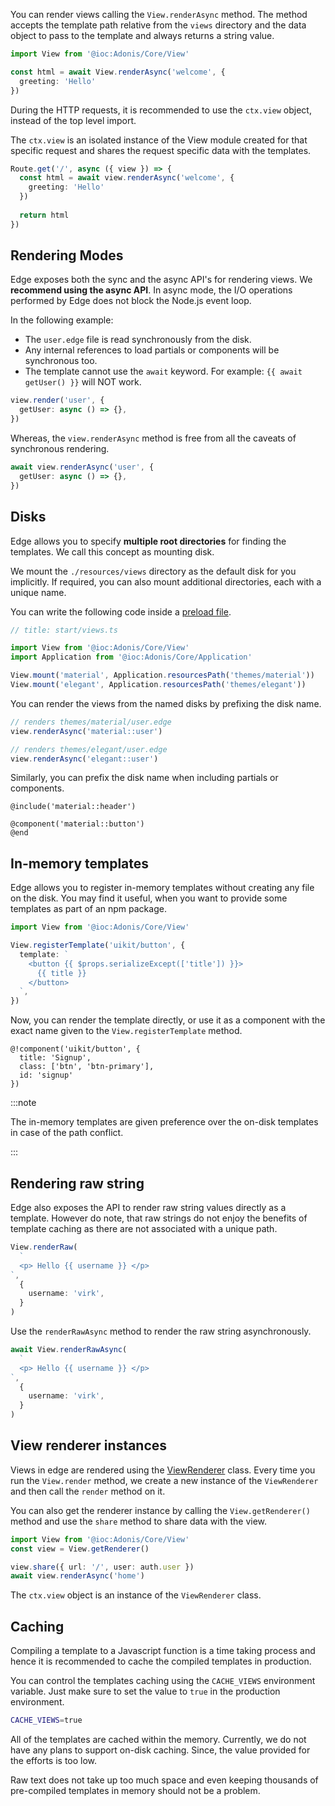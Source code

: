 You can render views calling the `View.renderAsync` method. The method accepts the template path relative from the `views` directory and the data object to pass to the template and always returns a string value.

```ts
import View from '@ioc:Adonis/Core/View'

const html = await View.renderAsync('welcome', {
  greeting: 'Hello'
})
```

During the HTTP requests, it is recommended to use the `ctx.view` object, instead of the top level import.

The `ctx.view` is an isolated instance of the View module created for that specific request and shares the request specific data with the templates.

```ts
Route.get('/', async ({ view }) => {
  const html = await view.renderAsync('welcome', {
    greeting: 'Hello'
  })
  
  return html
})
```

## Rendering Modes

Edge exposes both the sync and the async API's for rendering views. We **recommend using the async API**. In async mode, the I/O operations performed by Edge does not block the Node.js event loop.

In the following example:

- The `user.edge` file is read synchronously from the disk.
- Any internal references to load partials or components will be synchronous too.
- The template cannot use the `await` keyword. For example: `{{ await getUser() }}` will NOT work.

```ts
view.render('user', {
  getUser: async () => {},
})
```

Whereas, the `view.renderAsync` method is free from all the caveats of synchronous rendering.

```ts
await view.renderAsync('user', {
  getUser: async () => {},
})
```

## Disks

Edge allows you to specify **multiple root directories** for finding the templates. We call this concept as mounting disk.

We mount the `./resources/views` directory as the default disk for you implicitly. If required, you can also mount additional directories, each with a unique name.

You can write the following code inside a [preload file](link-to-preloading-files).

```ts
// title: start/views.ts

import View from '@ioc:Adonis/Core/View'
import Application from '@ioc:Adonis/Core/Application'

View.mount('material', Application.resourcesPath('themes/material'))
View.mount('elegant', Application.resourcesPath('themes/elegant'))
```

You can render the views from the named disks by prefixing the disk name.

```ts
// renders themes/material/user.edge
view.renderAsync('material::user')

// renders themes/elegant/user.edge
view.renderAsync('elegant::user')
```

Similarly, you can prefix the disk name when including partials or components.

```edge
@include('material::header')

@component('material::button')
@end
```

## In-memory templates

Edge allows you to register in-memory templates without creating any file on the disk. You may find it useful, when you want to provide some templates as part of an npm package.

```ts
import View from '@ioc:Adonis/Core/View'

View.registerTemplate('uikit/button', {
  template: `
    <button {{ $props.serializeExcept(['title']) }}>
      {{ title }}
    </button>
  `,
})
```

Now, you can render the template directly, or use it as a component with the exact name given to the `View.registerTemplate` method.

```edge
@!component('uikit/button', {
  title: 'Signup',
  class: ['btn', 'btn-primary'],
  id: 'signup'
})
```

:::note

The in-memory templates are given preference over the on-disk templates in case of the path conflict.

:::

## Rendering raw string

Edge also exposes the API to render raw string values directly as a template. However do note, that raw strings do not enjoy the benefits of template caching as there are not associated with a unique path.

```ts
View.renderRaw(
  `
  <p> Hello {{ username }} </p>
`,
  {
    username: 'virk',
  }
)
```

Use the `renderRawAsync` method to render the raw string asynchronously.

```ts
await View.renderRawAsync(
  `
  <p> Hello {{ username }} </p>
`,
  {
    username: 'virk',
  }
)
```

## View renderer instances

Views in edge are rendered using the [ViewRenderer](https://github.com/edge-js/edge/blob/develop/src/Renderer/index.ts) class. Every time you run the `View.render` method, we create a new instance of the `ViewRenderer` and then call the `render` method on it.

You can also get the renderer instance by calling the `View.getRenderer()` method and use the `share` method to share data with the view.

```ts
import View from '@ioc:Adonis/Core/View'
const view = View.getRenderer()

view.share({ url: '/', user: auth.user })
await view.renderAsync('home')
```

The `ctx.view` object is an instance of the `ViewRenderer` class.

## Caching

Compiling a template to a Javascript function is a time taking process and hence it is recommended to cache the compiled templates in production.

You can control the templates caching using the `CACHE_VIEWS` environment variable. Just make sure to set the value to `true` in the production environment.

```sh
CACHE_VIEWS=true
```

All of the templates are cached within the memory. Currently, we do not have any plans to support on-disk caching. Since, the value provided for the efforts is too low.

Raw text does not take up too much space and even keeping thousands of pre-compiled templates in memory should not be a problem.
